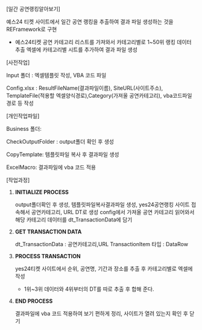 [일간 공연랭킹알아보기]

예스24 티켓 사이트에서 일간 공연 랭킹을 추출하여 결과 파일 생성하는 것을 REFramework로 구현

- 예스24티켓 공연 카테고리 리스트를 가져와서 카테고리별로 1~50위 랭킹 데이터 추출 엑셀에 카테고리별 시트를 추가하여 결과 파일 생성

[사전작업]

Input 폴더 : 엑셀템플릿 작성, VBA 코드 파일

Config.xlsx : ResultFileName(결과파일이름), SiteURL(사이트주소), TemplateFile(적용할 엑셀양식경로),Category(가져올 공연카테고리), vba코드파일 경로
             등 작성

 [개인작업파일]
 
 Business 폴더: 
 
 CheckOutputFolder : output폴더 확인 후 생성
 
 CopyTemplate: 템플릿파일 복사 후 결과파일 생성
 
 ExcelMacro: 결과파일에 vba 코드 적용

[작업과정]

1. **INITIALIZE PROCESS**

   output폴더확인 후 생성, 템플릿파일복사결과파일 생성, yes24공연랭킹 사이트 접속해서 공연카테고리, URL DT로 생성
   config에서 가져올 공연 카테고리 읽어와서 해당 카테고리 데이터를 dt_TransactionData에 담기

2. **GET TRANSACTION DATA**
 
   dt_TransactionData : 공연카테고리,URL
   TransactionItem 타입 : DataRow

3. **PROCESS TRANSACTION**

    yes24티켓 사이트에서 순위, 공연명, 기간과 장소를 추출 후 카테고리별로 엑셀에 작성
   - 1위~3위 데이터와 4위부터의 DT를 따로 추출 후 합해 준다.
     
4. **END PROCESS**

   결과파일에 vba 코드 적용하여 보기 편하게 정리, 사이트가 열려 있는지 확인 후 닫기


